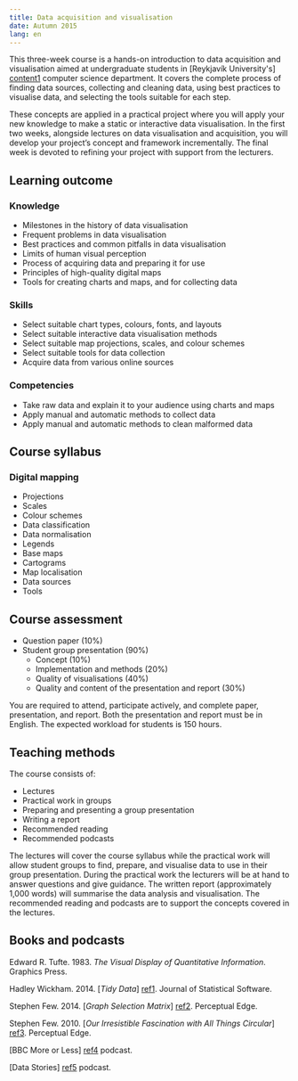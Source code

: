 ```yaml
---
title: Data acquisition and visualisation
date: Autumn 2015
lang: en
---
```



This three-week course is a hands-on introduction to data acquisition and visualisation aimed at undergraduate students in
[Reykjavík University's] [content1] computer science department. It covers the complete process of finding data sources, collecting and cleaning data, using best practices to visualise data, and selecting the tools suitable for each step.
 
These concepts are applied in a practical project where you will apply your new knowledge to make a static or interactive data visualisation. In the first two weeks, alongside lectures on data visualisation and acquisition, you will develop your project’s concept and framework incrementally. The final week is devoted to refining your project with support from the lecturers.

[content1]: http://www.ru.is/


## Learning outcome

### Knowledge

* Milestones in the history of data visualisation
* Frequent problems in data visualisation
* Best practices and common pitfalls in data visualisation
* Limits of human visual perception
* Process of acquiring data and preparing it for use
* Principles of high-quality digital maps
* Tools for creating charts and maps, and for collecting data

### Skills

* Select suitable chart types, colours, fonts, and layouts
* Select suitable interactive data visualisation methods
* Select suitable map projections, scales, and colour schemes
* Select suitable tools for data collection
* Acquire data from various online sources

### Competencies

* Take raw data and explain it to your audience using charts and maps
* Apply manual and automatic methods to collect data
* Apply manual and automatic methods to clean malformed data


## Course syllabus

### Digital mapping

* Projections
* Scales
* Colour schemes
* Data classification
* Data normalisation
* Legends
* Base maps
* Cartograms
* Map localisation
* Data sources
* Tools


## Course assessment

* Question paper (10%)
* Student group presentation (90%)
    * Concept (10%)
    * Implementation and methods (20%)
    * Quality of visualisations (40%)
    * Quality and content of the presentation and report (30%)

You are required to attend, participate actively, and complete paper, presentation, and report. Both the presentation and report must be in English. The expected workload for students is 150 hours.


## Teaching methods

The course consists of:

* Lectures
* Practical work in groups
* Preparing and presenting a group presentation
* Writing a report
* Recommended reading
* Recommended podcasts

The lectures will cover the course syllabus while the practical work will allow student groups to find, prepare, and visualise data to use in their group presentation. During the practical work the lecturers will be at hand to answer questions and give guidance. The written report (approximately 1,000 words) will summarise the data analysis and visualisation. The recommended reading and podcasts are to support the concepts covered in the lectures.


## Books and podcasts

Edward R. Tufte. 1983. *The Visual Display of Quantitative Information*. Graphics Press.

Hadley Wickham. 2014. [*Tidy Data*] [ref1]. Journal of Statistical Software.

Stephen Few. 2014. [*Graph Selection Matrix*] [ref2]. Perceptual Edge.

Stephen Few. 2010. [*Our Irresistible Fascination with All Things Circular*] [ref3]. Perceptual Edge.

[BBC More or Less] [ref4] podcast.

[Data Stories] [ref5] podcast.


[ref1]: http://www.jstatsoft.org/article/view/v059i10/v59i10.pdf
[ref2]: https://www.perceptualedge.com/articles/misc/Graph_Selection_Matrix.pdf
[ref3]: http://www.perceptualedge.com/articles/visual_business_intelligence/our_fascination_with_all_things_circular.pdf
[ref4]: http://www.bbc.co.uk/programmes/p02nrss1
[ref5]: http://datastori.es/

